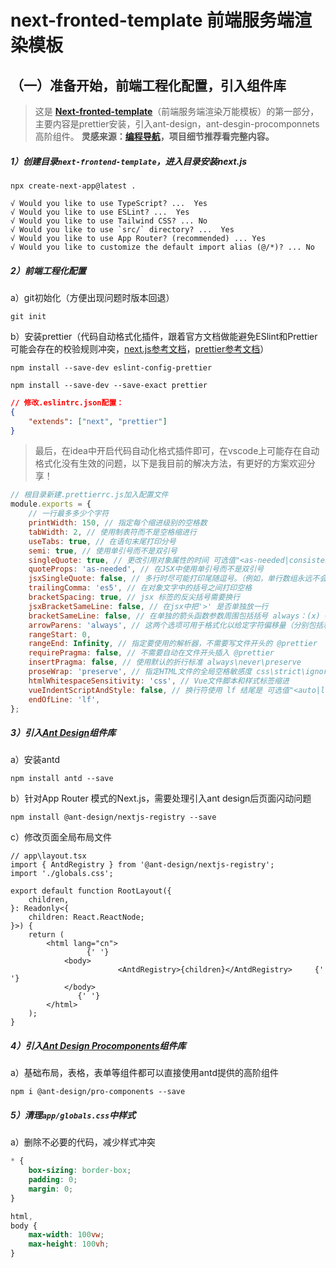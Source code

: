 # next-fronted-template 前端服务端渲染模板

## （一）准备开始，前端工程化配置，引入组件库

> 这是 **[Next-fronted-template](https://github.com/MuscleProgrammerXiao/next-fronted-template/tree/main)**（前端服务端渲染万能模板）的第一部分，主要内容是prettier安装，引入ant-design，ant-desgin-procomponnets高阶组件。
> **灵感来源：[编程导航](https://www.code-nav.cn/)，项目细节推荐看完整内容。**

##### 1）创建目录`next-frontend-template`，进入目录安装next.js

```shell
npx create-next-app@latest .
```

```shell
√ Would you like to use TypeScript? ...  Yes
√ Would you like to use ESLint? ...  Yes
√ Would you like to use Tailwind CSS? ... No
√ Would you like to use `src/` directory? ...  Yes
√ Would you like to use App Router? (recommended) ... Yes
√ Would you like to customize the default import alias (@/*)? ... No
```

##### 2）前端工程化配置

a）git初始化（方便出现问题时版本回退）

```shell
git init
```

b）安装prettier（代码自动格式化插件，跟着官方文档做能避免ESlint和Prettier可能会存在的校验规则冲突，[next.js参考文档](https://nextjs.org/docs/app/building-your-application/configuring/eslint#prettier)，[prettier参考文档](https://prettier.io/docs/en/install)）

```shell
npm install --save-dev eslint-config-prettier
```

```shell
npm install --save-dev --save-exact prettier
```

```json
// 修改.eslintrc.json配置：
{
	"extends": ["next", "prettier"]
}
```

> 最后，在idea中开启代码自动化格式插件即可，在vscode上可能存在自动格式化没有生效的问题，以下是我目前的解决方法，有更好的方案欢迎分享！

```js
// 根目录新建.prettierrc.js加入配置文件
module.exports = {
	// 一行最多多少个字符
	printWidth: 150, // 指定每个缩进级别的空格数
	tabWidth: 2, // 使用制表符而不是空格缩进行
	useTabs: true, // 在语句末尾打印分号
	semi: true, // 使用单引号而不是双引号
	singleQuote: true, // 更改引用对象属性的时间 可选值"<as-needed|consistent|preserve>"
	quoteProps: 'as-needed', // 在JSX中使用单引号而不是双引号
	jsxSingleQuote: false, // 多行时尽可能打印尾随逗号。（例如，单行数组永远不会出现逗号结尾。） 可选值"<none|es5|all>"，默认none
	trailingComma: 'es5', // 在对象文字中的括号之间打印空格
	bracketSpacing: true, // jsx 标签的反尖括号需要换行
	jsxBracketSameLine: false, // 在jsx中把'>' 是否单独放一行
	bracketSameLine: false, // 在单独的箭头函数参数周围包括括号 always：(x) => x \ avoid：x => x
	arrowParens: 'always', // 这两个选项可用于格式化以给定字符偏移量（分别包括和不包括）开始和结束的代码
	rangeStart: 0,
	rangeEnd: Infinity, // 指定要使用的解析器，不需要写文件开头的 @prettier
	requirePragma: false, // 不需要自动在文件开头插入 @prettier
	insertPragma: false, // 使用默认的折行标准 always\never\preserve
	proseWrap: 'preserve', // 指定HTML文件的全局空格敏感度 css\strict\ignore
	htmlWhitespaceSensitivity: 'css', // Vue文件脚本和样式标签缩进
	vueIndentScriptAndStyle: false, // 换行符使用 lf 结尾是 可选值"<auto|lf|crlf|cr>"
	endOfLine: 'lf',
};
```

##### 3）引入[Ant Design](https://ant-design.antgroup.com/docs/react/use-with-next-cn)组件库

a）安装antd

```shell
npm install antd --save
```

b）针对App Router 模式的Next.js，需要处理引入ant design后页面闪动问题

```shell
npm install @ant-design/nextjs-registry --save
```

c）修改页面全局布局文件

```tsx
// app\layout.tsx
import { AntdRegistry } from '@ant-design/nextjs-registry';
import './globals.css';

export default function RootLayout({
	children,
}: Readonly<{
	children: React.ReactNode;
}>) {
	return (
		<html lang="cn">
			     {' '}
			<body>
				        <AntdRegistry>{children}</AntdRegistry>     {' '}
			</body>
			   {' '}
		</html>
	);
}
```

##### 4）引入[Ant Design Procomponents](https://procomponents.ant.design/docs)组件库

a）基础布局，表格，表单等组件都可以直接使用antd提供的高阶组件

```shell
npm i @ant-design/pro-components --save
```

##### 5）清理`app/globals.css`中样式

a）删除不必要的代码，减少样式冲突

```css
* {
	box-sizing: border-box;
	padding: 0;
	margin: 0;
}

html,
body {
	max-width: 100vw;
	max-height: 100vh;
}
```
